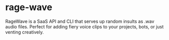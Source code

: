 # rage-wave
RageWave is a SaaS API and CLI that serves up random insults as .wav audio files. Perfect for adding fiery voice clips to your projects, bots, or just venting creatively.
